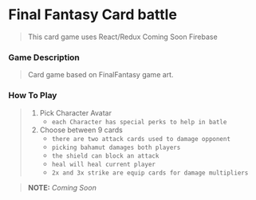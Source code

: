 # Final Fantasy Card battle

> This card game uses React/Redux
> Coming Soon Firebase

### Game Description

> Card game based on FinalFantasy game art.
>

### How To Play

> 1. Pick Character Avatar
>    - `each Character has special perks to help in batle`
> 2. Choose between 9 cards
>    - `there are two attack cards used to damage opponent`
>    - `picking bahamut damages both players`
>    - `the shield can block an attack`
>    - `heal will heal current player`
>    - `2x and 3x strike are equip cards for damage multipliers`

> **NOTE:** *Coming Soon*

